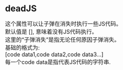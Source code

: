 # deadJS

<font size=4>这个属性可以让子弹在消失时执行一些JS代码。   
默认值是 [], 意味着没有JS代码执行。   
这里的“子弹消失”是指无论任何原因子弹消失。   
基础的格式为:   
[code data1,code data2,code data3...]   
每一个code data是指代表JS代码的字符串.</font>

